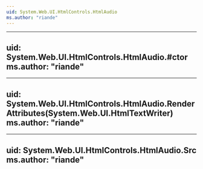 ```yaml
---
uid: System.Web.UI.HtmlControls.HtmlAudio
ms.author: "riande"
---
```


---
uid: System.Web.UI.HtmlControls.HtmlAudio.#ctor
ms.author: "riande"
---

---
uid: System.Web.UI.HtmlControls.HtmlAudio.RenderAttributes(System.Web.UI.HtmlTextWriter)
ms.author: "riande"
---

---
uid: System.Web.UI.HtmlControls.HtmlAudio.Src
ms.author: "riande"
---
